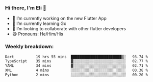 ### Hi there, I'm Eli 👋
- 🔭 I’m currently working on the new Flutter App
- 🌱 I’m currently learning Go
- 🦄 I’m looking to collaborate with other flutter developers
- 😄 Pronouns: He/Him/His

### Weekly breakdown:
<!--START_SECTION:waka-->

```txt
Dart          19 hrs 55 mins  ███████████████████████▒░   93.74 %
TypeScript    35 mins         ▓░░░░░░░░░░░░░░░░░░░░░░░░   02.77 %
YAML          34 mins         ▓░░░░░░░░░░░░░░░░░░░░░░░░   02.71 %
XML           4 mins          ░░░░░░░░░░░░░░░░░░░░░░░░░   00.38 %
Python        2 mins          ░░░░░░░░░░░░░░░░░░░░░░░░░   00.20 %
```

<!--END_SECTION:waka-->
